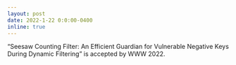 ```yaml
---
layout: post
date: 2022-1-22 0:0:00-0400
inline: true
---
```


 “Seesaw Counting Filter: An Efficient Guardian for Vulnerable Negative Keys During Dynamic Filtering” is accepted by WWW 2022.
